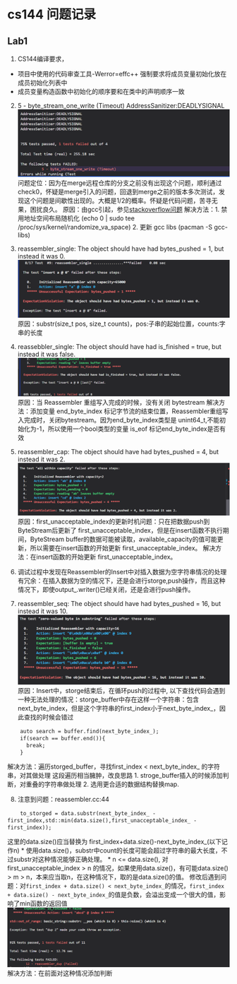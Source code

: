 # cs144 问题记录

## Lab1

1. CS144编译要求，
* 项目中使用的代码审查工具-Werror=effc++ 强制要求将成员变量初始化放在成员初始化列表中
* 成员变量构造函数中初始化的顺序要和在类中的声明顺序一致

2.  5 - byte_stream_one_write (Timeout) AddressSanitizer:DEADLYSIGNAL
![alt text](image/问题记录/PixPin_2024-08-09_18-59-31.png)
问题定位：因为在merge远程仓库的分支之前没有出现这个问题，顺利通过check0，怀疑是merge引入的问题，回退到merge之前的版本多次测试，发现这个问题是间歇性出现的。大概是1/2的概率。怀疑是代码问题，苦寻无果，困扰良久。
原因：由gcc引起，参见[stackoverflow问题](https://stackoverflow.com/questions/77894856/possible-bug-in-gcc-sanitizers)
解决方法：1. 禁用地址空间布局随机化 (echo 0 | sudo tee /proc/sys/kernel/randomize_va_space)
         2. 更新 gcc libs (pacman -S gcc-libs)

3. reassembler_single: The object should have had bytes_pushed = 1, but instead it was 0.
![alt text](image/问题记录/Clip_2024-08-10_12-19-57.png)
原因：substr(size_t pos, size_t counts)，pos:子串的起始位置，counts:字串的长度

4. reassebbler_single: The object should have had is_finished = true, but instead it was false.
![alt text](image/问题记录/Clip_2024-08-10_16-21-48.png)
原因：当 Reassembler 重组写入完成的时候，没有关闭 bytestream 
解决方法：添加变量 end_byte_index 标记字节流的结束位置，Reassembler重组写入完成时，关闭bytestream。因为end_byte_index类型是 unint64_t,不能初始化为-1，所以使用一个bool类型的变量 is_eof 标记end_byte_index是否有效

5. reassembler_cap: The object should have had bytes_pushed = 4, but instead it was 2.
![alt text](image/问题记录/Clip_2024-08-11_15-15-58.png)
原因：first_unacceptable_index的更新时机问题：只在把数据push到ByteStream后更新了 first_unacceptable_index，但是在insert函数不执行期间，ByteStream buffer的数据可能被读取，available_capacity的值可能更新，所以需要在insert函数的开始更新 first_unacceptable_index。
解决方法：在insert函数的开始更新 first_unacceptable_index。

6. 调试过程中发现在Reassembler的Insert中对插入数据为空字符串情况的处理有冗余：在插入数据为空的情况下，还是会进行storge,push操作，而且这种情况下，即使output_.writer()已经关闭，还是会进行push操作。

7. reassembler_seq: The object should have had bytes_pushed = 16, but instead it was 10.
![alt text](image/问题记录/Clip_2024-08-11_17-13-39.png)
原因：Insert中，storge结束后，在循环push的过程中, 以下查找代码会遇到一种无法处理的情况：storge_buffer中存在这样一个字符串：包含next_byte_index，但是这个字符串的first_index小于next_byte_index_，因此查找的时候会错过
``` 
    auto search = buffer.find(next_byte_index_);
    if(search == buffer.end()){
      break;
    }
```
解决方法：遍历storged_buffer，寻找first_index < next_byte_index_ 的字符串，对其做处理
这段遍历相当臃肿，改良思路
    1. stroge_buffer插入的时候添加判断，对重叠的字符串做处理
    2. 选用更合适的数据结构替换map.

8. 注意到问题：reassembler.cc:44
```
    to_storged = data.substr(next_byte_index_ - first_index,std::min(data.size(),first_unacceptable_index_ - first_index));
```
这里的data.size()应当替换为 first_index+data.size()-next_byte_index_(以下记作n)
    * 使用data.size()，substr中count的长度可能会超过字符串的最大长度，不过substr对这种情况能够正确处理。
    *  n <= data.size(), 对first_unacceptable_index > n 的情况，如果使用data.size()，有可能data.size() > m > n，本来应当取n，在这种情况下，取的是data.size()的值。 
修改后遇到问题：对`first_index + data.size() < next_byte_index_`的情况，`first_index + data.size() - next_byte_index_`的值是负数，会溢出变成一个很大的值，影响了min函数的返回值
    ![alt text](image/问题记录/Clip_2024-08-12_16-20-50.png)
解决方法：在前面对这种情况添加判断